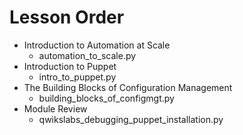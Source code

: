 # Lesson Order
* Introduction to Automation at Scale
  * automation_to_scale.py
* Introduction to Puppet
  * intro_to_puppet.py
* The Building Blocks of Configuration Management
  * building_blocks_of_configmgt.py
* Module Review
  * qwikslabs_debugging_puppet_installation.py

